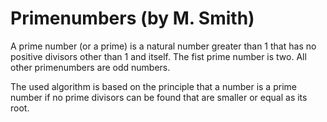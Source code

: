 # Primenumbers (by M. Smith)
A prime number (or a prime) is a natural number greater than 1 that has no positive divisors other than 1 and itself.
The fist prime number is two. All other primenumbers are odd numbers.

The used algorithm is based on the principle that a number is a prime number if no prime divisors can be found that are smaller or equal as its root.
